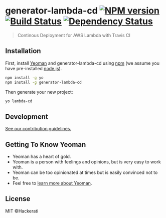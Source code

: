 # generator-lambda-cd [![NPM version][npm-image]][npm-url] [![Build Status][travis-image]][travis-url] [![Dependency Status][daviddm-image]][daviddm-url]
> Continous Deployment for AWS Lambda with Travis CI

## Installation

First, install [Yeoman](http://yeoman.io) and generator-lambda-cd using [npm](https://www.npmjs.com/) (we assume you have pre-installed [node.js](https://nodejs.org/)).

```bash
npm install -g yo
npm install -g generator-lambda-cd
```

Then generate your new project:

```bash
yo lambda-cd
```

## Development

[See our contribution guidelines.](/hackerati/generator-lambda-cd/blob/master/contributing.md)


## Getting To Know Yeoman

 * Yeoman has a heart of gold.
 * Yeoman is a person with feelings and opinions, but is very easy to work with.
 * Yeoman can be too opinionated at times but is easily convinced not to be.
 * Feel free to [learn more about Yeoman](http://yeoman.io/).

## License

MIT ©Hackerati


[npm-image]: https://badge.fury.io/js/generator-lambda-cd.svg
[npm-url]: https://npmjs.org/package/generator-lambda-cd
[travis-image]: https://travis-ci.org/hackerati/generator-lambda-cd.svg?branch=master
[travis-url]: https://travis-ci.org/hackerati/generator-lambda-cd
[daviddm-image]: https://david-dm.org/hackerati/generator-lambda-cd.svg?theme=shields.io
[daviddm-url]: https://david-dm.org/hackerati/generator-lambda-cd
[coveralls-image]: https://coveralls.io/repos/hackerati/generator-lambda-cd/badge.svg
[coveralls-url]: https://coveralls.io/r/hackerati/generator-lambda-cd
